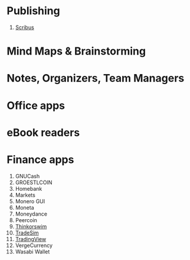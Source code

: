 # Publishing

1. [Scribus](https://www.scribus.net/)

# Mind Maps & Brainstorming

# Notes, Organizers, Team Managers

# Office apps

# eBook readers

# Finance apps

1. GNUCash
2. GROESTLCOIN
3. Homebank
4. Markets
5. Monero GUI
6. Moneta
7. Moneydance
8. Peercoin
9. [Thinkorswim](https://www.tdameritrade.com/tools-and-platforms/thinkorswim/desktop.html)
10. [TradeSim](https://github.com/horaciodrs/TradeSim)
11. [TradingView](https://www.tradingview.com/desktop/)
12. VergeCurrency
13. Wasabi Wallet
